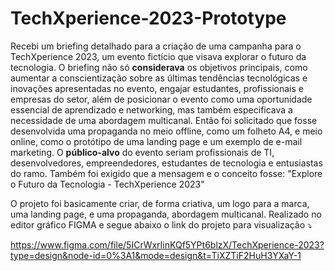 # TechXperience-2023-Prototype

Recebi um briefing detalhado para a criação de uma campanha para o TechXperience 2023, um evento fictício que visava explorar o futuro da tecnologia. O briefing não só **considerava** os objetivos principais, como aumentar a conscientização sobre as últimas tendências tecnológicas e inovações apresentadas no evento, engajar estudantes, profissionais e empresas do setor, além de posicionar o evento como uma oportunidade essencial de aprendizado e networking, mas também especificava a necessidade de uma abordagem multicanal. Então foi solicitado que fosse desenvolvida uma propaganda no meio offline, como um folheto A4, e meio online, como o protótipo de uma landing page e um exemplo de e-mail marketing. O **público-alvo** do evento seriam profissionais de TI, desenvolvedores, empreendedores, estudantes de tecnologia e entusiastas do ramo. Também foi exigido que a mensagem e o conceito fosse: "Explore o Futuro da Tecnologia - TechXperience 2023"

O projeto foi basicamente criar, de forma criativa, um logo para a marca, uma landing page, e uma propaganda, abordagem multicanal. Realizado no editor gráfico FIGMA e segue abaixo o link do projeto para visualização ⤵

https://www.figma.com/file/5ICrWxrIinKQf5YPt6blzX/TechXperience-2023?type=design&node-id=0%3A1&mode=design&t=TiXZTiF2HuH3YXaY-1
